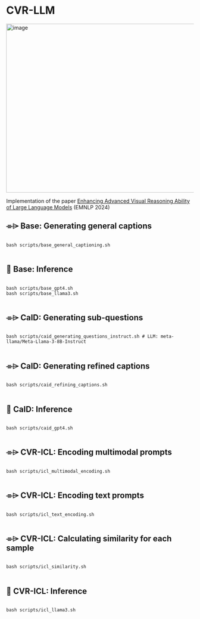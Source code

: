 # CVR-LLM
<img width="1464" height="453" alt="image" src="https://github.com/user-attachments/assets/83401643-7840-4075-a5f6-1a68d0310c14" />

Implementation of the paper [Enhancing Advanced Visual Reasoning Ability of Large Language Models](https://aclanthology.org/2024.emnlp-main.114/) (EMNLP 2024)

## ⌯⌲ Base: Generating general captions
<pre>
<code>
bash scripts/base_general_captioning.sh
</code>
</pre>

## 📝 Base: Inference
<pre>
<code>
bash scripts/base_gpt4.sh
bash scripts/base_llama3.sh
</code>
</pre>

## ⌯⌲ CaID: Generating sub-questions
<pre>
<code>
bash scripts/caid_generating_questions_instruct.sh # LLM: meta-llama/Meta-Llama-3-8B-Instruct
</code>
</pre>

## ⌯⌲ CaID: Generating refined captions
<pre>
<code>
bash scripts/caid_refining_captions.sh
</code>
</pre>

## 📝 CaID: Inference
<pre>
<code>
bash scripts/caid_gpt4.sh
</code>
</pre>

## ⌯⌲ CVR-ICL: Encoding multimodal prompts
<pre>
<code>
bash scripts/icl_multimodal_encoding.sh
</code>
</pre>

## ⌯⌲ CVR-ICL: Encoding text prompts
<pre>
<code>
bash scripts/icl_text_encoding.sh
</code>
</pre>

## ⌯⌲ CVR-ICL: Calculating similarity for each sample
<pre>
<code>
bash scripts/icl_similarity.sh
</code>
</pre>

## 📝 CVR-ICL: Inference
<pre>
<code>
bash scripts/icl_llama3.sh
</code>
</pre>

